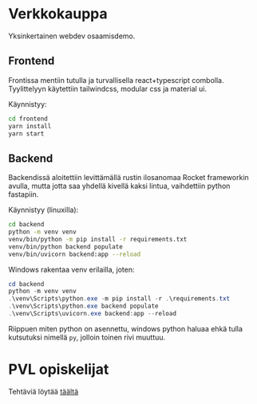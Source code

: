 # Verkkokauppa

Yksinkertainen webdev osaamisdemo.

## Frontend
Frontissa mentiin tutulla ja turvallisella react+typescript combolla. Tyylittelyyn käytettiin tailwindcss, modular css ja material ui.

Käynnistyy:
```sh
cd frontend
yarn install
yarn start
```

## Backend
Backendissä aloitettiin levittämällä rustin ilosanomaa Rocket frameworkin avulla, mutta jotta saa yhdellä kivellä kaksi lintua, vaihdettiin python fastapiin.

Käynnistyy (linuxilla):
```sh
cd backend
python -m venv venv
venv/bin/python -m pip install -r requirements.txt
venv/bin/python backend populate
venv/bin/uvicorn backend:app --reload
```

Windows rakentaa venv erilailla, joten:
```powershell
cd backend
python -m venv venv
.\venv\Scripts\python.exe -m pip install -r .\requirements.txt
.\venv\Scripts\python.exe backend populate
.\venv\Scripts\uvicorn.exe backend:app --reload
```

Riippuen miten python on asennettu, windows python haluaa ehkä tulla kutsutuksi nimellä `py`, jolloin toinen rivi muuttuu.

# PVL opiskelijat

Tehtäviä löytää [täältä](tasks.md)

